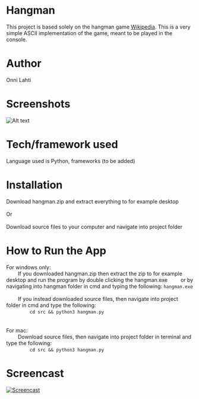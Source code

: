 # Hangman

This project is based solely on the hangman game [Wikipedia](https://en.wikipedia.org/wiki/Hangman_(game)). This is a very simple ASCII implementation of the game, meant to be played in the console.

# Author

Onni Lahti

# Screenshots

![Alt text](https://i.imgur.com/r8Wm7vu.png "Application game won screen.")

# Tech/framework used

Language used is Python, frameworks (to be added)

# Installation

Download hangman.zip and extract everything to for example desktop <br />
<br />
Or <br />
<br />
Download source files to your computer and navigate into project folder

# How to Run the App

For windows only: <br />
&nbsp;&nbsp;&nbsp;&nbsp;&nbsp;&nbsp;&nbsp;&nbsp;If you downloaded hangman.zip then extract the zip to for example desktop and run the program by double clicking the hangman.exe 
&nbsp;&nbsp;&nbsp;&nbsp;&nbsp;&nbsp;&nbsp;&nbsp;or by navigating into hangman folder in cmd and typing the following: ``` hangman.exe ```
<br />
<br />
&nbsp;&nbsp;&nbsp;&nbsp;&nbsp;&nbsp;&nbsp;&nbsp;If you instead downloaded source files, then navigate into project folder in cmd and type the following: <br />
&nbsp;&nbsp;&nbsp;&nbsp;&nbsp;&nbsp;&nbsp;&nbsp;&nbsp;&nbsp;&nbsp;&nbsp;&nbsp;&nbsp;&nbsp;&nbsp;``cd src && python3 hangman.py``
<br />
<br />
<br />
For mac: <br />
&nbsp;&nbsp;&nbsp;&nbsp;&nbsp;&nbsp;&nbsp;&nbsp;Download source files, then navigate into project folder in terminal and type the following: <br />
&nbsp;&nbsp;&nbsp;&nbsp;&nbsp;&nbsp;&nbsp;&nbsp;&nbsp;&nbsp;&nbsp;&nbsp;&nbsp;&nbsp;&nbsp;&nbsp;``cd src && python3 hangman.py``

# Screencast

[![Screencast](https://img.youtube.com/vi/2CTqg_e51BU/0.jpg)](https://www.youtube.com/watch?v=2CTqg_e51BU)
